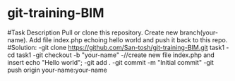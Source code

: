 # git-training-BIM
#Task Description
Pull or clone this repository. Create new branch(your-name). Add file index.php echoing hello world and push it back to this repo.
#Solution:
-git clone https://github.com/San-tosh/git-training-BIM.git task1 
-cd task1
-git checkout -b "your-name"
-//create new file index.php and insert echo "Hello world";
-git add .
-git commit -m "Initial commit"
-git push origin your-name:your-name
